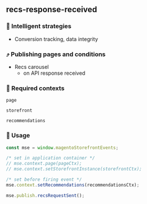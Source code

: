 ## recs-response-received

### 🤖 Intelligent strategies

-   Conversion tracking, data integrity

### ⤴️ Publishing pages and conditions

-   Recs carousel
    -   on API response received

### 🛄 Required contexts

`page`

`storefront`

`recommendations`

### 🔧 Usage

```javascript
const mse = window.magentoStorefrontEvents;

/* set in application container */
// mse.context.page(pageCtx);
// mse.context.setStorefrontInstance(storefrontCtx);

/* set before firing event */
mse.context.setRecommendations(recommendationsCtx);

mse.publish.recsRequestSent();
```
